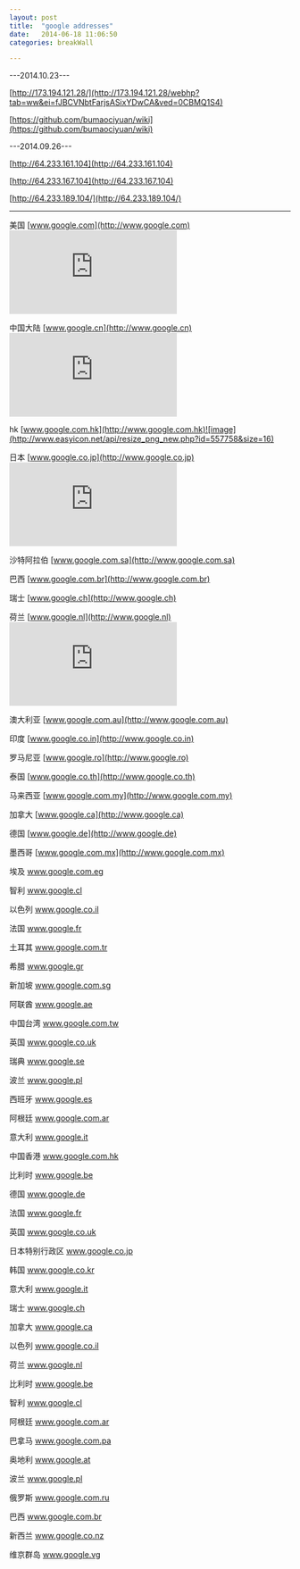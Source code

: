 ```yaml
---
layout: post
title:  "google addresses"
date:   2014-06-18 11:06:50
categories: breakWall

---
```


---2014.10.23---

[http://173.194.121.28/](http://173.194.121.28/webhp?tab=ww&ei=fJBCVNbtFarjsASixYDwCA&ved=0CBMQ1S4)

[https://github.com/bumaociyuan/wiki](https://github.com/bumaociyuan/wiki)

---2014.09.26---

[http://64.233.161.104](http://64.233.161.104)

[http://64.233.167.104](http://64.233.167.104)

[http://64.233.189.104/](http://64.233.189.104/)





-------
美国 [www.google.com](http://www.google.com) ![image](http://www.easyicon.net/api/resize_png_new.php?id=557758&size=16)

中国大陆 [www.google.cn](http://www.google.cn) ![image](http://www.easyicon.net/api/resize_png_new.php?id=557758&size=16)


hk [www.google.com.hk](http://www.google.com.hk)![image](http://www.easyicon.net/api/resize_png_new.php?id=557758&size=16)

日本 [www.google.co.jp](http://www.google.co.jp) ![image](http://www.easyicon.net/api/resize_png_new.php?id=557758&size=16)

沙特阿拉伯 [www.google.com.sa](http://www.google.com.sa) 

巴西 [www.google.com.br](http://www.google.com.br)

瑞士 [www.google.ch](http://www.google.ch) 

荷兰 [www.google.nl](http://www.google.nl) ![image](http://www.easyicon.net/api/resize_png_new.php?id=1137507&size=16)

澳大利亚 [www.google.com.au](http://www.google.com.au) 

印度 [www.google.co.in](http://www.google.co.in) 

罗马尼亚 [www.google.ro](http://www.google.ro) 

泰国 [www.google.co.th](http://www.google.co.th) 


马来西亚 [www.google.com.my](http://www.google.com.my) 

加拿大 [www.google.ca](http://www.google.ca) 

德国 [www.google.de](http://www.google.de) 

墨西哥 [www.google.com.mx](http://www.google.com.mx)

埃及 www.google.com.eg 


智利 www.google.cl 

以色列 www.google.co.il 

法国 www.google.fr 

土耳其 www.google.com.tr 

希腊 www.google.gr

新加坡 www.google.com.sg 

阿联酋 www.google.ae 

中国台湾 www.google.com.tw 

英国 www.google.co.uk 

瑞典 www.google.se 

波兰 www.google.pl

西班牙 www.google.es 

阿根廷 www.google.com.ar 

意大利 www.google.it 

中国香港 www.google.com.hk 

比利时 www.google.be 

德国 www.google.de

法国 www.google.fr
 
英国 www.google.co.uk
 
日本特别行政区 www.google.co.jp

韩国 www.google.co.kr

意大利 www.google.it

瑞士 www.google.ch

加拿大 www.google.ca

以色列 www.google.co.il

荷兰 www.google.nl

比利时 www.google.be

智利 www.google.cl

阿根廷 www.google.com.ar

巴拿马 www.google.com.pa

奥地利 www.google.at

波兰 www.google.pl

俄罗斯 www.google.com.ru
 
巴西 www.google.com.br

新西兰 www.google.co.nz

维京群岛 www.google.vg
